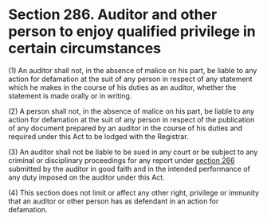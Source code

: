 # Section 286. Auditor and other person to enjoy qualified privilege in certain circumstances

\(1\) An auditor shall not, in the absence of malice on his part, be liable to any action for defamation at the suit of any person in respect of any statement which he makes in the course of his duties as an auditor, whether the statement is made orally or in writing.

\(2\) A person shall not, in the absence of malice on his part, be liable to any action for defamation at the suit of any person in respect of the publication of any document prepared by an auditor in the course of his duties and required under this Act to be lodged with the Registrar.

\(3\) An auditor shall not be liable to be sued in any court or be subject to any criminal or disciplinary proceedings for any report under [section 266](../section-266.-powers-and-duties-of-auditors.md) submitted by the auditor in good faith and in the intended performance of any duty imposed on the auditor under this Act.

\(4\) This section does not limit or affect any other right, privilege or immunity that an auditor or other person has as defendant in an action for defamation.

